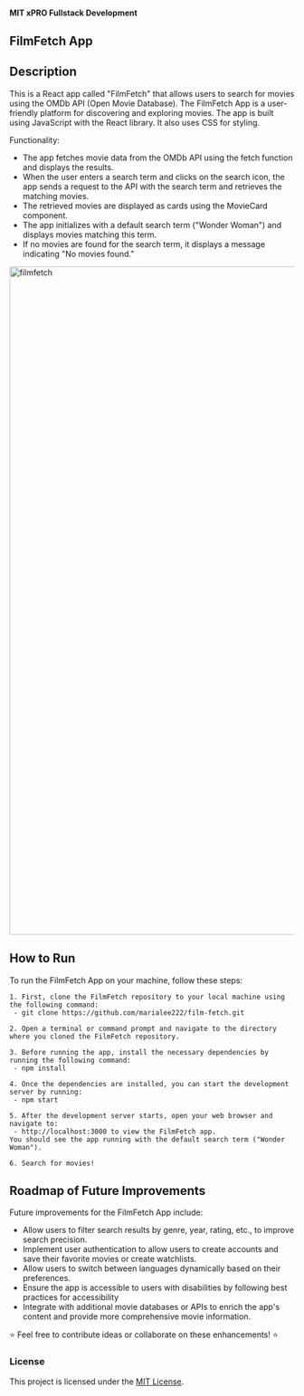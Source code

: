 #### MIT xPRO Fullstack Development
## FilmFetch App

## Description 
This is a React app called "FilmFetch" that allows users to search for movies using the OMDb API (Open Movie Database).
The FilmFetch App is a user-friendly platform for discovering and exploring movies.  The app is built using JavaScript with the React library. It also uses CSS for styling.  

Functionality:
 - The app fetches movie data from the OMDb API using the fetch function and displays the results.
 - When the user enters a search term and clicks on the search icon, the app sends a request to the API with the search term and retrieves the matching movies.
 - The retrieved movies are displayed as cards using the MovieCard component.
 - The app initializes with a default search term ("Wonder Woman") and displays movies matching this term.
 - If no movies are found for the search term, it displays a message indicating "No movies found."

<img width="1181" alt="filmfetch" src="https://github.com/marialee222/film-fetch//film.png">


## How to Run
To run the FilmFetch App on your machine, follow these steps: 

	1. First, clone the FilmFetch repository to your local machine using the following command:
	 - git clone https://github.com/marialee222/film-fetch.git

	2. Open a terminal or command prompt and navigate to the directory where you cloned the FilmFetch repository.
 
	3. Before running the app, install the necessary dependencies by running the following command:
	 - npm install 

	4. Once the dependencies are installed, you can start the development server by running:
	 - npm start

	5. After the development server starts, open your web browser and navigate to:
   	 - http://localhost:3000 to view the FilmFetch app.
	You should see the app running with the default search term ("Wonder Woman").
 
	6. Search for movies!
	
## Roadmap of Future Improvements
Future improvements for the FilmFetch App include:
 - Allow users to filter search results by genre, year, rating, etc., to improve search precision.
 - Implement user authentication to allow users to create accounts and save their favorite movies or create watchlists.
 - Allow users to switch between languages dynamically based on their preferences.
 - Ensure the app is accessible to users with disabilities by following best practices for accessibility 
 - Integrate with additional movie databases or APIs to enrich the app's content and provide more comprehensive movie information.
   
:star: Feel free to contribute ideas or collaborate on these enhancements! :star:

### License
This project is licensed under the [MIT License](https://opensource.org/licenses/MIT).
